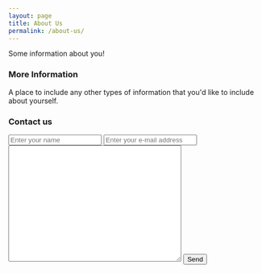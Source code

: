 ```yaml
---
layout: page
title: About Us
permalink: /about-us/
---
```


Some information about you!

### More Information

A place to include any other types of information that you'd like to include about yourself.

### Contact us

<form method="post" target="https://forms.un-static.com/forms/aa7ce520aec859568a82d049eb0f4251a0133408">
  <input type="text" name="name" placeholder="Enter your name" required>
  <input type="email" name="email" placeholder="Enter your e-mail address" required>
  <textarea name="message" cols="40" rows="15"></textarea>
  <button type="submit">Send</button>
</form>


